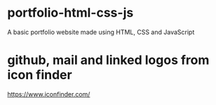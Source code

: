 # portfolio-html-css-js

A basic portfolio website made using HTML, CSS and JavaScript

# github, mail and linked logos from icon finder

https://www.iconfinder.com/

